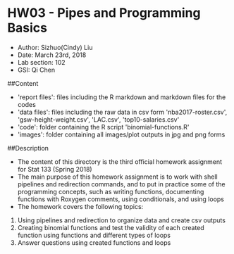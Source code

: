 # HW03 - Pipes and Programming Basics

- Author: Sizhuo(Cindy) Liu
- Date: March 23rd, 2018
- Lab section: 102
- GSI: Qi Chen

##Content

- 'report files': files including the R markdown and markdown files for the codes
- 'data files': files including the raw data in csv form 'nba2017-roster.csv', 'gsw-height-weight.csv', 'LAC.csv', 'top10-salaries.csv'
- 'code': folder containing the R script 'binomial-functions.R'
- 'images': folder containing all images/plot outputs in jpg and png forms

##Description

* The content of this directory is the third official homework assignment for Stat 133 (Spring 2018)
* The main purpose of this homework assignment is to work with shell pipelines and redirection commands, and to put in practice some of the programming concepts, such as writing functions, documenting functions with Roxygen comments, using conditionals, and using loops
* The homework covers the following topics:
 1. Using pipelines and redirection to organize data and create csv outputs
 2. Creating binomial functions and test the validity of each created function using functions and different types of loops
 3. Answer questions using created functions and loops
 